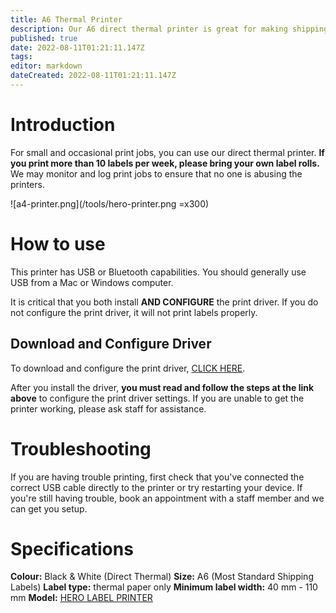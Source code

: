 ```yaml
---
title: A6 Thermal Printer
description: Our A6 direct thermal printer is great for making shipping labels.
published: true
date: 2022-08-11T01:21:11.147Z
tags: 
editor: markdown
dateCreated: 2022-08-11T01:21:11.147Z
---
```


# Introduction
For small and occasional print jobs, you can use our direct thermal printer. **If you print more than 10 labels per week, please bring your own label rolls.** We may monitor and log print jobs to ensure that no one is abusing the printers.

![a4-printer.png](/tools/hero-printer.png =x300)

# How to use
This printer has USB or Bluetooth capabilities. You should generally use USB from a Mac or Windows computer.

It is critical that you both install **AND CONFIGURE** the print driver. If you do not configure the print driver, it will not print labels properly.

## Download and Configure Driver
To download and configure the print driver, [CLICK HERE](https://heropackaging.com.au/pages/hero-printer-faqs).

After you install the driver, **you must read and follow the steps at the link above** to configure the print driver settings. If you are unable to get the printer working, please ask staff for assistance.

# Troubleshooting
If you are having trouble printing, first check that you've connected the correct USB cable directly to the printer or try restarting your device. If you're still having trouble, book an appointment with a staff member and we can get you setup.

# Specifications
**Colour:** Black & White (Direct Thermal)
**Size:** A6 (Most Standard Shipping Labels)
**Label type:** thermal paper only
**Minimum label width:** 40 mm - 110 mm
**Model:** [HERO LABEL PRINTER](https://heropackaging.com.au/products/hero-printer-black-and-white-usb-and-bluetooth?variant=39659947851824)